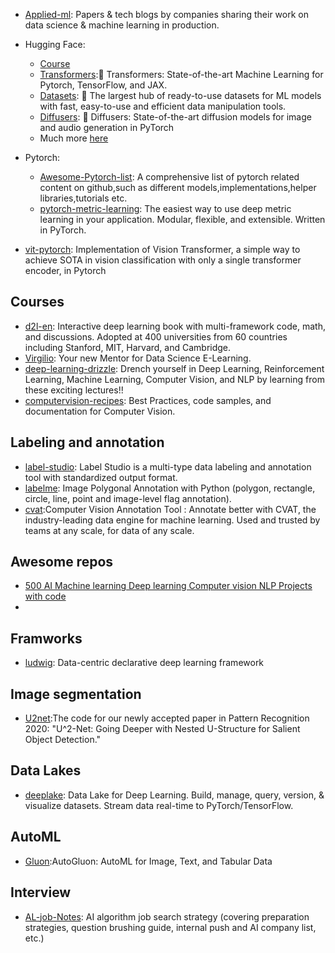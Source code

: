 

* [Applied-ml](https://github.com/eugeneyan/applied-ml): Papers & tech blogs by companies sharing their work on data science & machine learning in production. 

* Hugging Face:
    * [Course](https://huggingface.co/course/chapter1/1)
    * [Transformers](https://github.com/huggingface/transformers):🤗 Transformers: State-of-the-art Machine Learning for Pytorch, TensorFlow, and JAX. 
    * [Datasets](https://github.com/huggingface/datasets): 🤗 The largest hub of ready-to-use datasets for ML models with fast, easy-to-use and efficient data manipulation tools.
    * [Diffusers](https://github.com/huggingface/diffusers): 🤗 Diffusers: State-of-the-art diffusion models for image and audio generation in PyTorch 
    * Much more [here](https://github.com/orgs/huggingface/repositories?q=&type=all&language=&sort=stargazers)

* Pytorch:
    * [Awesome-Pytorch-list](https://github.com/bharathgs/Awesome-pytorch-list): A comprehensive list of pytorch related content on github,such as different models,implementations,helper libraries,tutorials etc. 
    * [pytorch-metric-learning](https://github.com/KevinMusgrave/pytorch-metric-learning): The easiest way to use deep metric learning in your application. Modular, flexible, and extensible. Written in PyTorch. 

* [vit-pytorch](https://github.com/lucidrains/vit-pytorch): Implementation of Vision Transformer, a simple way to achieve SOTA in vision classification with only a single transformer encoder, in Pytorch 

## Courses
* [d2l-en](https://github.com/d2l-ai/d2l-en): Interactive deep learning book with multi-framework code, math, and discussions. Adopted at 400 universities from 60 countries including Stanford, MIT, Harvard, and Cambridge. 
* [Virgilio](https://github.com/virgili0/Virgilio): Your new Mentor for Data Science E-Learning.
* [deep-learning-drizzle](https://github.com/kmario23/deep-learning-drizzle): Drench yourself in Deep Learning, Reinforcement Learning, Machine Learning, Computer Vision, and NLP by learning from these exciting lectures!!
* [computervision-recipes](https://github.com/microsoft/computervision-recipes): Best Practices, code samples, and documentation for Computer Vision. 

## Labeling and annotation
* [label-studio](https://github.com/heartexlabs/label-studio#try-out-label-studio): Label Studio is a multi-type data labeling and annotation tool with standardized output format.
* [labelme](https://github.com/wkentaro/labelme): Image Polygonal Annotation with Python (polygon, rectangle, circle, line, point and image-level flag annotation). 
* [cvat](https://github.com/opencv/cvat):Computer Vision Annotation Tool : Annotate better with CVAT, the industry-leading data engine for machine learning. Used and trusted by teams at any scale, for data of any scale. 

## Awesome repos
* [500 AI Machine learning Deep learning Computer vision NLP Projects with code](https://github.com/ashishpatel26/500-AI-Machine-learning-Deep-learning-Computer-vision-NLP-Projects-with-code)
*


## Framworks
* [ludwig](https://github.com/ludwig-ai/ludwig): Data-centric declarative deep learning framework 


## Image segmentation
* [U2net](https://github.com/xuebinqin/U-2-Net):The code for our newly accepted paper in Pattern Recognition 2020: "U^2-Net: Going Deeper with Nested U-Structure for Salient Object Detection." 

## Data Lakes
* [deeplake](https://github.com/activeloopai/deeplake): Data Lake for Deep Learning. Build, manage, query, version, & visualize datasets. Stream data real-time to PyTorch/TensorFlow. 


## AutoML
* [Gluon](https://github.com/awslabs/autogluon):AutoGluon: AutoML for Image, Text, and Tabular Data


## Interview
* [AL-job-Notes](https://github-com.translate.goog/amusi/AI-Job-Notes?_x_tr_sl=auto&_x_tr_tl=en&_x_tr_hl=fr&_x_tr_pto=wapp): AI algorithm job search strategy (covering preparation strategies, question brushing guide, internal push and AI company list, etc.)